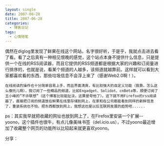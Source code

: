 ```yaml
---
layout: single
date: 2007-06-28
title: 2007-06-28
categories:
  - 博客日记
tags:
  - 心情随笔
---
```

偶然在diglog里发现了鲜果在线这个网站，名字很好听，于是乎，我就点击进去看了看。看了之后真有一种相见恨晚的感觉，这个站点本身不提供什么信息，只是提供一个在线的RSS阅读器，而且它提供的RSS频道都是根据大家的兴趣和订阅量进行排序的，也就是说，看某个频道的人越多，该频道就越靠前。这样就可以看到大家都喜欢看的东西，那些垃圾信息不会浮上来了（感谢Web2.0啊！）。

    在线阅读的操作也十分简单容易上手，而且界面清爽，有比较强大的自定义功能（我靠，怎么这么像托儿啊），我订阅了一些精品的频道，比如Engadget、Solidot、cnBeta等，顺便订阅了王小峰的“不许联想”（这个博客比较能扯淡，这算是夸他了）。这下就不用Firefox的rss阅读器了，直接把订阅的频道放在鲜果在线里存储到网上，在家和在公司都能看到同样的新鲜信息了，重装系统也不怕，把东西都放到网上，我想这也是以后互联网发展的趋势吧......

ps：其实我早就把收藏的网址也放到网上了，在Firefox里安装一个扩展--yoono，这个插件也很牛，有点儿像美味书签（del.icio.us），不过yoono最近增加了收藏整个网页的功能所以比较起来就更喜欢yoono。

分享： 
